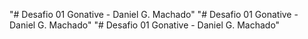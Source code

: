 "# Desafio 01 Gonative - Daniel G. Machado" 
"# Desafio 01 Gonative - Daniel G. Machado" 
"# Desafio 01 Gonative - Daniel G. Machado" 
